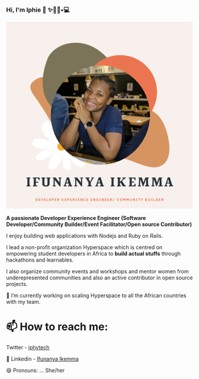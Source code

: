 ### Hi, I'm Iphie 👋 ✨👩🏾•💻

<img src="img/20201008_135125_0000.png" alt="Iphie - Community builder, Software Developer">



**A passionate Developer Experience Engineer (Software Developer/Community Builder/Event Facilitator/Open source Contributor)** 

I enjoy building web applications with Nodejs and Ruby on Rails.

I lead a  non-profit organization Hyperspace which is centred on empowering student developers in Africa to **build actual stuffs** through hackathons and learnables.

 I also organize community events and workshops and mentor women from underepresented communities and also an active contributor in open source projects.

🔭 I’m currently working on scaling Hyperspace to all the African countries with my team.


# 📫 How to reach me:
Twitter - <a href="https://twitter.com/iphytech">iphytech</a>

💼 Linkedin - <a href="https://www.linkedin.com/in/ifunanya-ikemma-75698490/"> Ifunanya Ikemma</a>

😄 Pronouns: ... She/her

